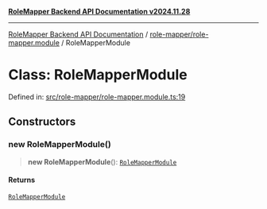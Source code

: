 [**RoleMapper Backend API Documentation v2024.11.28**](../../../README.md)

***

[RoleMapper Backend API Documentation](../../../modules.md) / [role-mapper/role-mapper.module](../README.md) / RoleMapperModule

# Class: RoleMapperModule

Defined in: [src/role-mapper/role-mapper.module.ts:19](https://github.com/FlowCraft-AG/RoleMapper/blob/0866b6f41cea733d4aaa92f0b3af0d2c56ad4eea/backend/src/role-mapper/role-mapper.module.ts#L19)

## Constructors

### new RoleMapperModule()

> **new RoleMapperModule**(): [`RoleMapperModule`](RoleMapperModule.md)

#### Returns

[`RoleMapperModule`](RoleMapperModule.md)
